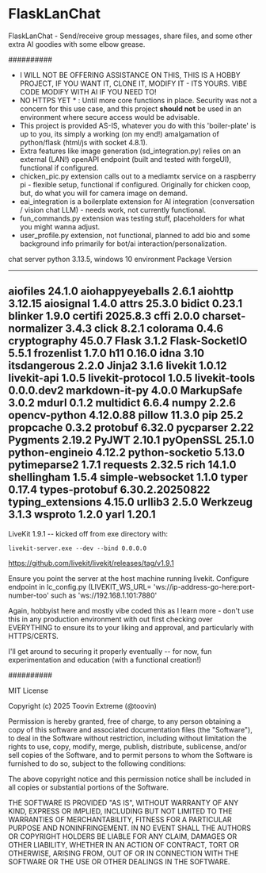 # FlaskLanChat
FlaskLanChat - Send/receive  group messages, share files, and some other extra AI goodies with some elbow grease. 

##########

* I WILL NOT BE OFFERING ASSISTANCE ON THIS, THIS IS A HOBBY PROJECT, IF YOU WANT IT, CLONE IT, MODIFY IT - ITS YOURS. VIBE CODE MODIFY WITH AI IF YOU NEED TO!
* NO HTTPS YET * : Until more core functions in place. Security was not a concern for this use case, and this project **should not** be used in an environment where secure access would be advisable.  
* This project is provided AS-IS, whatever you do with this 'boiler-plate' is up to you, its simply a working (on my end!) amalgamation of python/flask (html/js with socket 4.8.1).  
* Extra features like image generation (sd_integration.py) relies on an external (LAN!) openAPI endpoint (built and tested with forgeUI), functional if configured. 
* chicken_pic.py extension calls out to a mediamtx service on a raspberry pi - flexible setup, functional if configured. Originally for chicken coop, but, do what you will for camera image on demand. 
* eai_integration is a boilerplate extension for AI integration (conversation / vision chat LLM) - needs work, not currently functional. 
* fun_commands.py extension was testing stuff, placeholders for what you might wanna adjust. 
* user_profile.py extension, not functional, planned to add bio and some background info primarily for bot/ai interaction/personalization. 

chat server python 3.13.5, windows 10 environment
Package            Version
------------------ ---------------
aiofiles           24.1.0
aiohappyeyeballs   2.6.1
aiohttp            3.12.15
aiosignal          1.4.0
attrs              25.3.0
bidict             0.23.1
blinker            1.9.0
certifi            2025.8.3
cffi               2.0.0
charset-normalizer 3.4.3
click              8.2.1
colorama           0.4.6
cryptography       45.0.7
Flask              3.1.2
Flask-SocketIO     5.5.1
frozenlist         1.7.0
h11                0.16.0
idna               3.10
itsdangerous       2.2.0
Jinja2             3.1.6
livekit            1.0.12
livekit-api        1.0.5
livekit-protocol   1.0.5
livekit-tools      0.0.0.dev2
markdown-it-py     4.0.0
MarkupSafe         3.0.2
mdurl              0.1.2
multidict          6.6.4
numpy              2.2.6
opencv-python      4.12.0.88
pillow             11.3.0
pip                25.2
propcache          0.3.2
protobuf           6.32.0
pycparser          2.22
Pygments           2.19.2
PyJWT              2.10.1
pyOpenSSL          25.1.0
python-engineio    4.12.2
python-socketio    5.13.0
pytimeparse2       1.7.1
requests           2.32.5
rich               14.1.0
shellingham        1.5.4
simple-websocket   1.1.0
typer              0.17.4
types-protobuf     6.30.2.20250822
typing_extensions  4.15.0
urllib3            2.5.0
Werkzeug           3.1.3
wsproto            1.2.0
yarl               1.20.1
---

LiveKit 1.9.1 -- kicked off from exe directory with: 
```/dir_with_livekit/
livekit-server.exe --dev --bind 0.0.0.0
```
https://github.com/livekit/livekit/releases/tag/v1.9.1

Ensure you point the server at the host machine running livekit. 
Configure endpoint in lc_config.py (LIVEKIT_WS_URL= 'ws://ip-address-go-here:port-number-too' such as 'ws://192.168.1.101:7880'

Again, hobbyist here and mostly vibe coded this as I learn more - don't use this in any production environment with out first checking over EVERYTHING to ensure its to your liking and approval, and particularly with HTTPS/CERTS. 

I'll get around to securing it properly eventually -- for now, fun experimentation and education (with a functional creation!)

##########






MIT License

Copyright (c) 2025 Toovin Extreme (@toovin)

Permission is hereby granted, free of charge, to any person obtaining a copy
of this software and associated documentation files (the "Software"), to deal
in the Software without restriction, including without limitation the rights
to use, copy, modify, merge, publish, distribute, sublicense, and/or sell
copies of the Software, and to permit persons to whom the Software is
furnished to do so, subject to the following conditions:

The above copyright notice and this permission notice shall be included in all
copies or substantial portions of the Software.

THE SOFTWARE IS PROVIDED "AS IS", WITHOUT WARRANTY OF ANY KIND, EXPRESS OR
IMPLIED, INCLUDING BUT NOT LIMITED TO THE WARRANTIES OF MERCHANTABILITY,
FITNESS FOR A PARTICULAR PURPOSE AND NONINFRINGEMENT. IN NO EVENT SHALL THE
AUTHORS OR COPYRIGHT HOLDERS BE LIABLE FOR ANY CLAIM, DAMAGES OR OTHER
LIABILITY, WHETHER IN AN ACTION OF CONTRACT, TORT OR OTHERWISE, ARISING FROM,
OUT OF OR IN CONNECTION WITH THE SOFTWARE OR THE USE OR OTHER DEALINGS IN THE
SOFTWARE.
